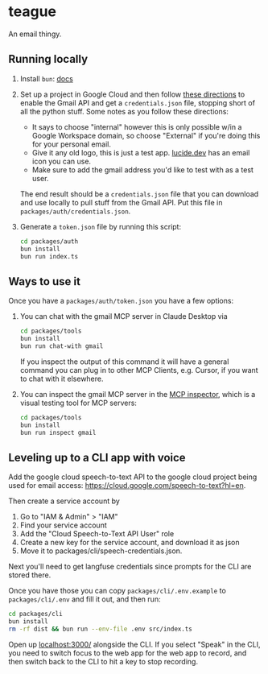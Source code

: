 # teague

An email thingy.

## Running locally

1. Install `bun`: [docs](https://bun.sh/docs/installation)

1. Set up a project in Google Cloud and then follow [these directions](https://developers.google.com/gmail/api/quickstart/python) to enable the Gmail API and get a `credentials.json` file, stopping short of all the python stuff. Some notes as you follow these directions:

   - It says to choose "internal" however this is only possible w/in a Google Workspace domain, so choose "External" if you're doing this for your personal email.
   - Give it any old logo, this is just a test app. [lucide.dev](https://lucide.dev) has an email icon you can use.
   - Make sure to add the gmail address you'd like to test with as a test user.

   The end result should be a `credentials.json` file that you can download and use locally to pull stuff from the Gmail API.
   Put this file in `packages/auth/credentials.json`.

1. Generate a `token.json` file by running this script:

   ```zsh
   cd packages/auth
   bun install
   bun run index.ts
   ```

## Ways to use it

Once you have a `packages/auth/token.json` you have a few options:

1.  You can chat with the gmail MCP server in Claude Desktop via

    ```zsh
    cd packages/tools
    bun install
    bun run chat-with gmail
    ```

    If you inspect the output of this command it will have a general command you can plug in to other MCP Clients, e.g. Cursor, if you want to chat with it elsewhere.

2.  You can inspect the gmail MCP server in the [MCP inspector](https://github.com/modelcontextprotocol/inspector), which is a visual testing tool for MCP servers:

    ```zsh
    cd packages/tools
    bun install
    bun run inspect gmail
    ```

## Leveling up to a CLI app with voice

Add the google cloud speech-to-text API to the google cloud project being used for email access: https://cloud.google.com/speech-to-text?hl=en.

Then create a service account by

1. Go to "IAM & Admin" > "IAM"
2. Find your service account
3. Add the "Cloud Speech-to-Text API User" role
4. Create a new key for the service account, and download it as json
5. Move it to packages/cli/speech-credentials.json.

Next you'll need to get langfuse credentials since prompts for the CLI are stored there.

Once you have those you can copy `packages/cli/.env.example` to `packages/cli/.env` and fill it out, and then run:

```zsh
cd packages/cli
bun install
rm -rf dist && bun run --env-file .env src/index.ts
```

Open up [localhost:3000/](http://localhost:3000/) alongside the CLI.
If you select "Speak" in the CLI, you need to switch focus to the web app for the web app to record, and then switch back to the CLI to hit a key to stop recording.
